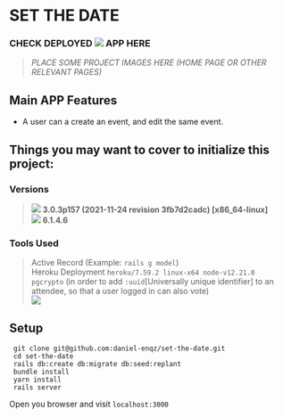 # SET THE DATE
### CHECK DEPLOYED <img src="https://img.shields.io/badge/Heroku-430098?style=for-the-badge&logo=heroku&logoColor=white"> APP HERE

> *PLACE SOME PROJECT IMAGES HERE (HOME PAGE OR OTHER RELEVANT PAGES)*

## Main APP Features
- A user can a create an event, and edit the same event.

## Things you may want to cover to initialize this project:
### Versions
> <img src="https://img.shields.io/badge/Ruby-CC342D?style=for-the-badge&logo=ruby&logoColor=white"> <strong> 3.0.3p157 (2021-11-24 revision 3fb7d2cadc) [x86_64-linux]</strong><br>
> <img src="https://img.shields.io/badge/Ruby_on_Rails-CC0000?style=for-the-badge&logo=ruby-on-rails&logoColor=white"> <strong> 6.1.4.6 </strong>
### Tools Used
> Active Record (Example: `rails g model`) <br>
> Heroku Deployment `heroku/7.59.2 linux-x64 node-v12.21.0 `<br>
> `pgcrypto` (in order to add `:uuid`[Universally unique identifier]  to an attendee, so that a user logged in can also vote) <br>
> <img src="https://user-images.githubusercontent.com/72522628/158295411-9dd5ff4a-e40c-4d15-a0b9-0ec257d5ea6f.png">
 

## Setup

```shell
 git clone git@github.com:daniel-enqz/set-the-date.git
 cd set-the-date
 rails db:create db:migrate db:seed:replant
 bundle install
 yarn install
 rails server
```
Open you browser and visit `localhost:3000`
